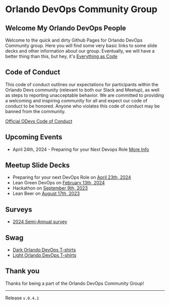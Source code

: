 # Orlando DevOps Community Group

## Welcome My Orlando DevOps People

Welcome to the quick and dirty Github Pages for Orlando DevOps Community group. Here you will find some very basic links to some slide decks and other information about our group. Eventually, we will have a better thing than this, but hey, it's [Everything as Code](https://snohio.github.io/eac)

## Code of Conduct

This code of conduct outlines our expectations for participants within the Orlando Devs community (relevant to both our Slack and Meetup), as well as steps to reporting unacceptable behavior. We are committed to providing a welcoming and inspiring community for all and expect our code of conduct to be honored. Anyone who violates this code of conduct may be banned from the community.

[Official ODevs Code of Conduct](https://orlandodevs.com/code-of-conduct/)

## Upcoming Events

* April 24th, 2024 - Preparing for your Next Devops Role [More Info](./events/skillup.md)

## Meetup Slide Decks

* Preparing for your next DevOps Role on [April 23th, 2024](decks/2024-04-24-get-a-job.html)
* Lean Green DevOps on [February 13th, 2024](decks/2024-02-13-Lean-Green-DevOps.html)
* Hackathon on [September 9th, 2023](decks/september-2023-hackathon.html)
* Lean Beer on [August 17th, 2023](decks/august-23-lean-beer.html)
  
## Surveys

* [2024 Semi-Annual survey](https://docs.google.com/forms/d/1fxfryb8sQAYBP86qinS1jTkErEUCvEsVK3I0d7-ScLA)

## Swag

* [Dark Orlando DevOps T-shirts](https://www.printful.com/product-template/57412421/52d2a145108a82ce89938575eeb1860d)
* [Light Orlando DevOps T-shirts](https://www.printful.com/product-template/65691517/513c671a894c5c438a88b60e17dd45b0)

## Thank you

Thanks for being a part of the Orlando DevOps Community Group!
___
Release `v.0.4.1`
